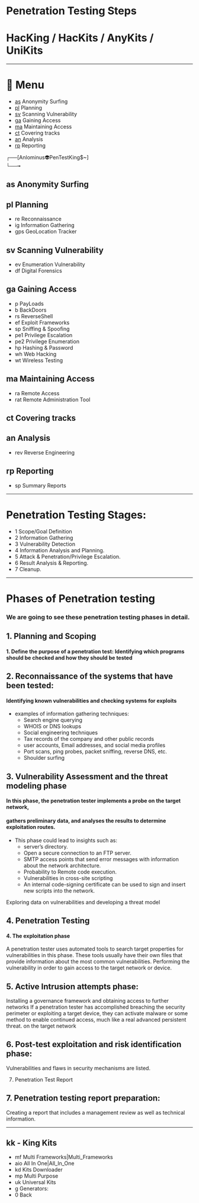 #         Penetration Testing Steps           #
#  HacKing / HacKits / AnyKits / UniKits  

---

# 📜 Menu

- [as](#as-Anonymity-Surfing) Anonymity Surfing
- [pl](#pl-Planning) Planning
- [sv](#sv-Scanning-Vulnerability) Scanning Vulnerability
- [ga](#ga-Gaining-Access) Gaining Access
- [ma](#ma-Maintaining-Access) Maintaining Access
- [ct](#ct-covering-tracks) Covering tracks
- [an](#an-Analysis) Analysis
- [rp](#rp-Reporting) Reporting

┌──[Anlominus👽PenTestKing$~]<br>
└──╼

## as Anonymity Surfing

## pl Planning
* re Reconnaissance
* ig Information Gathering
* gps GeoLocation Tracker

## sv Scanning Vulnerability
* ev Enumeration Vulnerability
* df Digital Forensics

## ga Gaining Access
* p PayLoads
* b BackDoors
* rs ReverseShell
* ef Exploit Frameworks
* sp Sniffing & Spoofing
* pe1 Privilege Escalation
* pe2 Privilege Enumeration
* hp Hashing & Password
* wh Web Hacking
* wt Wireless Testing

## ma Maintaining Access
* ra Remote Access
* rat Remote Administration Tool

## ct Covering tracks

## an Analysis
* rev Reverse Engineering

## rp Reporting
* sp Summary Reports

---

# Penetration Testing Stages:

* 1 Scope/Goal Definition
* 2 Information Gathering
* 3 Vulnerability Detection
* 4 Information Analysis and Planning.
* 5 Attack & Penetration/Privilege Escalation.
* 6 Result Analysis & Reporting.
* 7 Cleanup.

---

# Phases of Penetration testing
### We are going to see these penetration testing phases in detail.

## 1. Planning and Scoping
#### 1. Define the purpose of a penetration test: Identifying which programs should be checked and how they should be tested


## 2. Reconnaissance of the systems that have been tested:
#### Identifying known vulnerabilities and checking systems for exploits

- examples of information gathering techniques:
    - Search engine querying
    - WHOIS or DNS lookups
    - Social engineering techniques
    - Tax records of the company and other public records
    - user accounts, Email addresses, and social media profiles
    - Port scans, ping probes, packet sniffing, reverse DNS, etc.
    - Shoulder surfing

## 3. Vulnerability Assessment and the threat modeling phase
#### In this phase, the penetration tester implements a probe on the target network,
#### gathers preliminary data, and analyses the results to determine exploitation routes.

- This phase could lead to insights such as:
    - server’s directory.
    - Open a secure connection to an FTP server.
    - SMTP access points that send error messages with information about the network architecture.
    - Probability to Remote code execution.
    - Vulnerabilities in cross-site scripting
    - An internal code-signing certificate can be used to sign and insert new scripts into the network.

Exploring data on vulnerabilities and developing a threat model


## 4. Penetration Testing
#### 4. The exploitation phase
A penetration tester uses automated tools to search target properties for vulnerabilities in this phase.
These tools usually have their own files that provide information about the most common vulnerabilities.
Performing the vulnerability in order to gain access to the target network or device.

## 5. Active Intrusion attempts phase:
Installing a governance framework and obtaining access to further networks
If a penetration tester has accomplished breaching the security perimeter or exploiting a target device, they can activate malware or some method to enable continued access, much like a real advanced persistent threat.
 on the target network

## 6. Post-test exploitation and risk identification phase:
Vulnerabilities and flaws in security mechanisms are listed.

7. Penetration Test Report
## 7. Penetration testing report preparation:
Creating a report that includes a management review as well as technical information.

---

## kk - King Kits
* mf Multi Frameworks|Multi_Frameworks
* aio All In One|All_In_One
* kd Kits Downloader
* mp Multi Purpose
* uk Universal Kits
* g Generators:
* 0 Back

